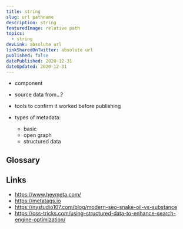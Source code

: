 ```yaml
---
title: string
slug: url pathname
description: string
featuredImage: relative path
topics:
  - string
devLink: absolute url
linkSharedOnTwitter: absolute url
published: false
datePublished: 2020-12-31
dateUpdated: 2020-12-31
---
```


<!--

Tips:

- Write for one person (not everyone): https://twitter.com/b0rk/status/1262415197345636353
- Put main ideas in headings: https://twitter.com/b0rk/status/1262756496162476033

-->

- component
- source data from...?
- tools to confirm it worked before publishing

- types of metadata:
  - basic
  - open graph
  - structured data

## Glossary

## Links

- https://www.heymeta.com/
- https://metatags.io
- https://nystudio107.com/blog/modern-seo-snake-oil-vs-substance
- https://css-tricks.com/using-structured-data-to-enhance-search-engine-optimization/
